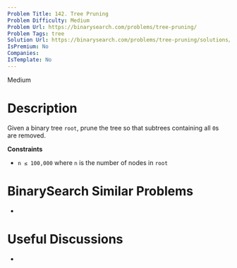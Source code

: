 ```yaml
---
Problem Title: 142. Tree Pruning
Problem Difficulty: Medium
Problem Url: https://binarysearch.com/problems/tree-pruning/
Problem Tags: tree
Solution Url: https://binarysearch.com/problems/tree-pruning/solutions/
IsPremium: No
Companies: 
IsTemplate: No
---
```


<span style="color: ;">Medium</span>

# Description

Given a binary tree `root`, prune the tree so that subtrees containing all `0`s are removed.

**Constraints**
- `n ≤ 100,000` where `n` is the number of nodes in `root`

# BinarySearch Similar Problems

- []()

# Useful Discussions

- []()
